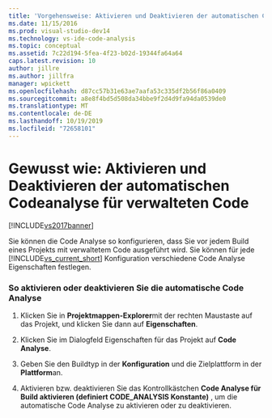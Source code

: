 ```yaml
---
title: 'Vorgehensweise: Aktivieren und Deaktivieren der automatischen Code Analyse für verwalteten Code | Microsoft-Dokumentation'
ms.date: 11/15/2016
ms.prod: visual-studio-dev14
ms.technology: vs-ide-code-analysis
ms.topic: conceptual
ms.assetid: 7c22d194-5fea-4f23-b02d-19344fa64a64
caps.latest.revision: 10
author: jillre
ms.author: jillfra
manager: wpickett
ms.openlocfilehash: d87cc57b31e63ae7aafa53c335df2b56f86a0409
ms.sourcegitcommit: a8e8f4bd5d508da34bbe9f2d4d9fa94da0539de0
ms.translationtype: MT
ms.contentlocale: de-DE
ms.lasthandoff: 10/19/2019
ms.locfileid: "72658101"
---
```

# <a name="how-to-enable-and-disable-automatic-code-analysis-for-managed-code"></a>Gewusst wie: Aktivieren und Deaktivieren der automatischen Codeanalyse für verwalteten Code
[!INCLUDE[vs2017banner](../includes/vs2017banner.md)]

Sie können die Code Analyse so konfigurieren, dass Sie vor jedem Build eines Projekts mit verwaltetem Code ausgeführt wird. Sie können für jede [!INCLUDE[vs_current_short](../includes/vs-current-short-md.md)] Konfiguration verschiedene Code Analyse Eigenschaften festlegen.

### <a name="to-enable-or-disable-automatic-code-analysis"></a>So aktivieren oder deaktivieren Sie die automatische Code Analyse

1. Klicken Sie in **Projektmappen-Explorer**mit der rechten Maustaste auf das Projekt, und klicken Sie dann auf **Eigenschaften**.

2. Klicken Sie im Dialogfeld Eigenschaften für das Projekt auf **Code Analyse**.

3. Geben Sie den Buildtyp in der **Konfiguration** und die Zielplattform in der **Plattform**an.

4. Aktivieren bzw. deaktivieren Sie das Kontrollkästchen **Code Analyse für Build aktivieren (definiert CODE_ANALYSIS Konstante)** , um die automatische Code Analyse zu aktivieren oder zu deaktivieren.
